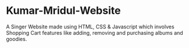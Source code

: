 # Kumar-Mridul-Website
A Singer Website made using HTML, CSS &amp; Javascript which involves Shopping Cart features like adding, removing and purchasing albums and goodies.
